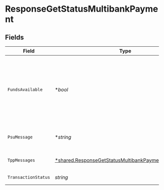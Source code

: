 # ResponseGetStatusMultibankPayment


## Fields

| Field                                                                                                                                                                            | Type                                                                                                                                                                             | Required                                                                                                                                                                         | Description                                                                                                                                                                      | Example                                                                                                                                                                          |
| -------------------------------------------------------------------------------------------------------------------------------------------------------------------------------- | -------------------------------------------------------------------------------------------------------------------------------------------------------------------------------- | -------------------------------------------------------------------------------------------------------------------------------------------------------------------------------- | -------------------------------------------------------------------------------------------------------------------------------------------------------------------------------- | -------------------------------------------------------------------------------------------------------------------------------------------------------------------------------- |
| `FundsAvailable`                                                                                                                                                                 | **bool*                                                                                                                                                                          | :heavy_minus_sign:                                                                                                                                                               | Este dato es contenido si es soportado por el ASPSP, si una confirmación de fondos ha sido realizada y si el "transactionStatus" es alguno de los siguientes •ACTC•  ACWC•  ACCP | true                                                                                                                                                                             |
| `PsuMessage`                                                                                                                                                                     | **string*                                                                                                                                                                        | :heavy_minus_sign:                                                                                                                                                               | Texto enviado al TPP a través del HUB para ser mostrado al PSU.                                                                                                                  | Mensaje de ejemplo                                                                                                                                                               |
| `TppMessages`                                                                                                                                                                    | [*shared.ResponseGetStatusMultibankPaymentTppMessages](../../models/shared/responsegetstatusmultibankpaymenttppmessages.md)                                                      | :heavy_minus_sign:                                                                                                                                                               | Mensaje para el TPP enviado a través del HUB.                                                                                                                                    |                                                                                                                                                                                  |
| `TransactionStatus`                                                                                                                                                              | *string*                                                                                                                                                                         | :heavy_check_mark:                                                                                                                                                               | Estado de la transacción.                                                                                                                                                        | ACCP                                                                                                                                                                             |